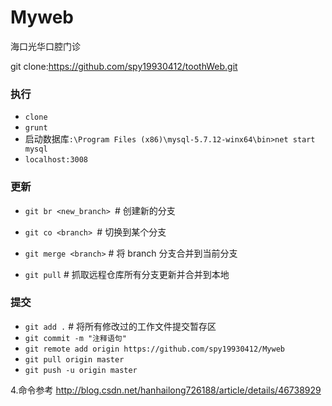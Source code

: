 # Myweb

海口光华口腔门诊

git clone:https://github.com/spy19930412/toothWeb.git

### 执行

* `clone`
* `grunt`
* 启动数据库`:\Program Files (x86)\mysql-5.7.12-winx64\bin>net start mysql`
* `localhost:3008`


### 更新
* `git br <new_branch> `# 创建新的分支
* `git co <branch> `# 切换到某个分支
* `git merge <branch>` # 将 branch 分支合并到当前分支

* `git pull` # 抓取远程仓库所有分支更新并合并到本地


### 提交
* `git add .` # 将所有修改过的工作文件提交暂存区
* `git commit -m "注释语句"`
* `git remote add origin https://github.com/spy19930412/Myweb`
* `git pull origin master`
* `git push -u origin master`

4.命令参考
http://blog.csdn.net/hanhailong726188/article/details/46738929


